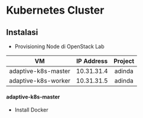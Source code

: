 # Kubernetes Cluster

## Instalasi
- Provisioning Node di OpenStack Lab

| VM | IP Address | Project |
| :---: | :---: | :---: |
| adaptive-k8s-master | 10.31.31.4 | adinda |
| adaptive-k8s-worker | 10.31.31.5 | adinda |

#### adaptive-k8s-master
- Install Docker
 